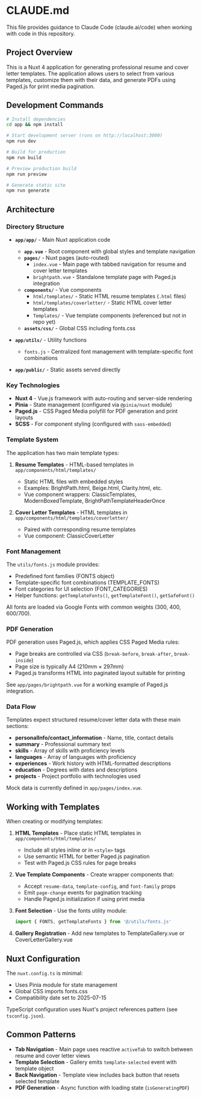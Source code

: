 # CLAUDE.md

This file provides guidance to Claude Code (claude.ai/code) when working with code in this repository.

## Project Overview

This is a Nuxt 4 application for generating professional resume and cover letter templates. The application allows users to select from various templates, customize them with their data, and generate PDFs using Paged.js for print media pagination.

## Development Commands

```bash
# Install dependencies
cd app && npm install

# Start development server (runs on http://localhost:3000)
npm run dev

# Build for production
npm run build

# Preview production build
npm run preview

# Generate static site
npm run generate
```

## Architecture

### Directory Structure

- **`app/app/`** - Main Nuxt application code
  - **`app.vue`** - Root component with global styles and template navigation
  - **`pages/`** - Nuxt pages (auto-routed)
    - `index.vue` - Main page with tabbed navigation for resume and cover letter templates
    - `brightpath.vue` - Standalone template page with Paged.js integration
  - **`components/`** - Vue components
    - `html/templates/` - Static HTML resume templates (`.html` files)
    - `html/templates/coverletter/` - Static HTML cover letter templates
    - `Templates/` - Vue template components (referenced but not in repo yet)
  - **`assets/css/`** - Global CSS including fonts.css

- **`app/utils/`** - Utility functions
  - `fonts.js` - Centralized font management with template-specific font combinations

- **`app/public/`** - Static assets served directly

### Key Technologies

- **Nuxt 4** - Vue.js framework with auto-routing and server-side rendering
- **Pinia** - State management (configured via `@pinia/nuxt` module)
- **Paged.js** - CSS Paged Media polyfill for PDF generation and print layouts
- **SCSS** - For component styling (configured with `sass-embedded`)

### Template System

The application has two main template types:

1. **Resume Templates** - HTML-based templates in `app/components/html/templates/`
   - Static HTML files with embedded styles
   - Examples: BrightPath.html, Beige.html, Clarity.html, etc.
   - Vue component wrappers: ClassicTemplates, ModernBoxedTemplate, BrightPathTemplateHeaderOnce

2. **Cover Letter Templates** - HTML templates in `app/components/html/templates/coverletter/`
   - Paired with corresponding resume templates
   - Vue component: ClassicCoverLetter

### Font Management

The `utils/fonts.js` module provides:
- Predefined font families (FONTS object)
- Template-specific font combinations (TEMPLATE_FONTS)
- Font categories for UI selection (FONT_CATEGORIES)
- Helper functions: `getTemplateFonts()`, `getTemplateFont()`, `getSafeFont()`

All fonts are loaded via Google Fonts with common weights (300, 400, 600/700).

### PDF Generation

PDF generation uses Paged.js, which applies CSS Paged Media rules:
- Page breaks are controlled via CSS (`break-before`, `break-after`, `break-inside`)
- Page size is typically A4 (210mm × 297mm)
- Paged.js transforms HTML into paginated layout suitable for printing

See `app/pages/brightpath.vue` for a working example of Paged.js integration.

### Data Flow

Templates expect structured resume/cover letter data with these main sections:
- **personalInfo/contact_information** - Name, title, contact details
- **summary** - Professional summary text
- **skills** - Array of skills with proficiency levels
- **languages** - Array of languages with proficiency
- **experiences** - Work history with HTML-formatted descriptions
- **education** - Degrees with dates and descriptions
- **projects** - Project portfolio with technologies used

Mock data is currently defined in `app/pages/index.vue`.

## Working with Templates

When creating or modifying templates:

1. **HTML Templates** - Place static HTML templates in `app/components/html/templates/`
   - Include all styles inline or in `<style>` tags
   - Use semantic HTML for better Paged.js pagination
   - Test with Paged.js CSS rules for page breaks

2. **Vue Template Components** - Create wrapper components that:
   - Accept `resume-data`, `template-config`, and `font-family` props
   - Emit `page-change` events for pagination tracking
   - Handle Paged.js initialization if using print media

3. **Font Selection** - Use the fonts utility module:
   ```javascript
   import { FONTS, getTemplateFonts } from '@/utils/fonts.js'
   ```

4. **Gallery Registration** - Add new templates to TemplateGallery.vue or CoverLetterGallery.vue

## Nuxt Configuration

The `nuxt.config.ts` is minimal:
- Uses Pinia module for state management
- Global CSS imports fonts.css
- Compatibility date set to 2025-07-15

TypeScript configuration uses Nuxt's project references pattern (see `tsconfig.json`).

## Common Patterns

- **Tab Navigation** - Main page uses reactive `activeTab` to switch between resume and cover letter views
- **Template Selection** - Gallery emits `template-selected` event with template object
- **Back Navigation** - Template view includes back button that resets selected template
- **PDF Generation** - Async function with loading state (`isGeneratingPDF`)
